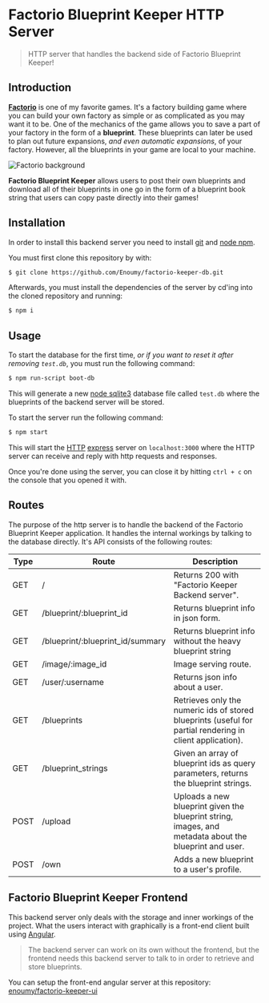 # Factorio Blueprint Keeper HTTP Server

> HTTP server that handles the backend side of Factorio Blueprint Keeper!

## Introduction

[**Factorio**](https://factorio.com/) is one of my favorite games. It's a factory
building game where you can build your own factory as simple or as complicated as
you may want it to be. One of the mechanics of the game allows you to save a
part of your factory in the form of a **blueprint**. These blueprints can later
be used to plan out future expansions, _and even automatic expansions_, of your
factory. However, all the blueprints in your game are local to your machine.

![Factorio background](https://hb.imgix.net/cb5424b775d4a6ac28320eb5b30dcc7b97963185.jpg?auto=compress,format&fit=crop&h=353&w=616&s=cf3e481fa618c41377308a1ecd902e1d)

**Factorio Blueprint Keeper** allows users to post their own blueprints and download
all of their blueprints in one go in the form of a blueprint book string that
users can copy paste directly into their games!

## Installation

In order to install this backend server you need to install
[git](https://git-scm.com/) and [node npm](https://nodejs.org/en/).

You must first clone this repository by with:

```bash
$ git clone https://github.com/Enoumy/factorio-keeper-db.git
```

Afterwards, you must install the dependencies of the server by cd'ing into the
cloned repository and running:

```bash
$ npm i
```

## Usage

To start the database for the first time, _or if you want to reset it after
removing `test.db`_, you must run the following command:

```bash
$ npm run-script boot-db
```

This will generate a new [node sqlite3](https://www.npmjs.com/package/sqlite3)
database file called `test.db` where the blueprints of the backend server will
be stored.

To start the server run the following command:

```bash
$ npm start
```

This will start the [HTTP](https://developer.mozilla.org/en-US/docs/Web/HTTP)
[express](https://www.npmjs.com/package/express)
server on `localhost:3000` where the HTTP server can receive and reply with
http requests and responses.

Once you're done using the server, you can close it by hitting `ctrl + c` on the
console that you opened it with.

## Routes

The purpose of the http server is to handle the backend of the Factorio
Blueprint Keeper application. It handles the internal workings by talking to
the database directly. It's API consists of the following routes:

| Type | Route                            | Description                                                                                               |
| ---- | -------------------------------- | --------------------------------------------------------------------------------------------------------- |
| GET  | /                                | Returns 200 with "Factorio Keeper Backend server".                                                        |
| GET  | /blueprint/:blueprint_id         | Returns blueprint info in json form.                                                                      |
| GET  | /blueprint/:blueprint_id/summary | Returns blueprint info without the heavy blueprint string                                                 |
| GET  | /image/:image_id                 | Image serving route.                                                                                      |
| GET  | /user/:username                  | Returns json info about a user.                                                                           |
| GET  | /blueprints                      | Retrieves only the numeric ids of stored blueprints (useful for partial rendering in client application). |
| GET  | /blueprint_strings               | Given an array of blueprint ids as query parameters, returns the blueprint strings.                       |
| POST | /upload                          | Uploads a new blueprint given the blueprint string, images, and metadata about the blueprint and user.    |
| POST | /own                             | Adds a new blueprint to a user's profile.                                                                 |

## Factorio Blueprint Keeper Frontend

This backend server only deals with the storage and inner workings of the
project. What the users interact with graphically is a front-end client built
using [Angular](https://angular.io/).

> The backend server can work on its own without the frontend, but the frontend
> needs this backend server to talk to in order to retrieve and store blueprints.

You can setup the front-end angular server at this repository: [enoumy/factorio-keeper-ui](https://github.com/Enoumy/factorio-keeper-ui)

